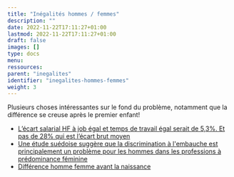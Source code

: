 ```yaml
---
title: "Inégalités hommes / femmes"
description: ""
date: 2022-11-22T17:11:27+01:00
lastmod: 2022-11-22T17:11:27+01:00
draft: false
images: []
type: docs
menu:
ressources:
parent: "inegalites"
identifier: "inegalites-hommes-femmes"
weight: 3
---
```


Plusieurs choses intéressantes sur le fond du problème, notamment que la différence se creuse après le premier enfant!

- [L’écart salarial HF à job égal et temps de travail égal serait de 5,3%. Et pas de 28% qui est l’écart brut moyen](https://twitter.com/fmomboisse/status/1457411093970800646)
- [Une étude suédoise suggère que la discrimination à l'embauche est principalement un problème pour les hommes dans les professions à prédominance féminine](https://www.psypost.org/2021/05/swedish-study-suggests-hiring-discrimination-is-primarily-a-problem-for-men-in-female-dominated-occupations-60699)
- [Différence homme femme avant la naissance](https://www.psychologytoday.com/intl/blog/sax-sex/201903/new-study-blows-old-ideas-about-girls-and-boys?fbclid=IwAR2Y6ymgpW9qw-XcrhYLUikt3EzXzmqVUNfqaKvayplmbcFhYx7K82K33uk)